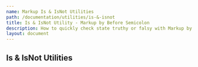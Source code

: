 ```yaml
---
name: Markup Is & IsNot Utilities
path: /documentation/utilities/is-&-isnot
title: Is & IsNot Utility - Markup by Before Semicolon
description: How to quickly check state truthy or falsy with Markup by Before Semicolon
layout: document
---
```


## Is & IsNot Utilities
